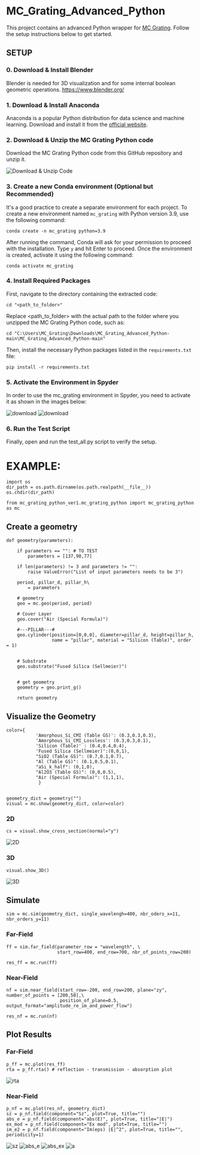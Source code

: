 # MC_Grating_Advanced_Python

This project contains an advanced Python wrapper for [MC Grating](https://mcgrating.com/). Follow the setup instructions below to get started.

## SETUP

### 0. Download & Install Blender
Blender is needed for 3D visualization and for some internal boolean geometric operations.
https://www.blender.org/

### 1. Download & Install Anaconda

Anaconda is a popular Python distribution for data science and machine learning. Download and install it from the [official website](https://www.anaconda.com/).

### 2. Download & Unzip the MC Grating Python code

Download the MC Grating Python code from this GitHub repository and unzip it. 

![Download & Unzip Code](https://github.com/dorianherle/MC_Grating_Advanced_Python/blob/main/visualization_readme/Screenshot%202023-07-05%20113334.png)

### 3. Create a new Conda environment (Optional but Recommended) 

It's a good practice to create a separate environment for each project. To create a new environment named `mc_grating` with Python version 3.9, use the following command:

```
conda create -n mc_grating python=3.9
```

After running the command, Conda will ask for your permission to proceed with the installation. Type `y` and hit Enter to proceed. Once the environment is created, activate it using the following command:

```
conda activate mc_grating
```

### 4. Install Required Packages

First, navigate to the directory containing the extracted code:

```
cd "<path_to_folder>"
```

Replace <path_to_folder> with the actual path to the folder where you unzipped the MC Grating Python code, such as:

```
cd "C:\Users\MC_Grating\Downloads\MC_Grating_Advanced_Python-main\MC_Grating_Advanced_Python-main"
```

Then, install the necessary Python packages listed in the `requirements.txt` file:

```
pip install -r requirements.txt
```

### 5. Activate the Environment in Spyder

In order to use the mc_grating environment in Spyder, you need to activate it as shown in the images below:

   ![download](https://github.com/dorianherle/MC_Grating_Advanced_Python/blob/main/visualization_readme/Screenshot%202023-07-05%20114829.png
   )
   ![download](https://github.com/dorianherle/MC_Grating_Advanced_Python/blob/main/visualization_readme/envs.png)
   

### 6. Run the Test Script
Finally, open and run the test_all.py script to verify the setup.



# EXAMPLE:
   


```
import os 
dir_path = os.path.dirname(os.path.realpath(__file__))
os.chdir(dir_path)

from mc_grating_python_ver1.mc_grating_python import mc_grating_python as mc
```

## Create a geometry

```
def geometry(parameters):

    if parameters == "": # TO TEST
        parameters = [137,98,77]
        
    if len(parameters) != 3 and parameters != "":
        raise ValueError("List of input parameters needs to be 3")
              
    period, pillar_d, pillar_h\
        = parameters

    # geometry 
    geo = mc.geo(period, period)
    
    # Cover Layer
    geo.cover("Air (Special Formula)")
    
    #---PILLAR---#
    geo.cylinder(position=[0,0,0], diameter=pillar_d, height=pillar_h, 
                 name = "pillar", material = "Silicon (Table)", order = 1)
                 

    # Substrate
    geo.substrate("Fused Silica (Sellmeier)")
        
    
    # get geometry
    geometry = geo.print_g() 
    
    return geometry
```

## Visualize the Geometry 

```
color={
           'Amorphous_Si_CMI (Table GS)': (0.3,0.3,0.3),
           'Amorphous_Si_CMI_Lossless': (0.3,0.3,0.1),
           'Silicon (Table)' : (0.4,0.4,0.4),
           'Fused Silica (Sellmeier)':(0,0,1),
           "SiO2 (Table GS)": (0.7,0.1,0.7),
           "Al (Table GS)": (0.1,0.5,0.1),
           "aSi_k_half": (0,1,0),
           "Al2O3 (Table GS)": (0,0,0.5),
           "Air (Special Formula)": (1,1,1),
            }


geometry_dict = geometry("")
visual = mc.show(geometry_dict, color=color)
```
### 2D
```
cs = visual.show_cross_section(normal="y")
```

![2D](https://github.com/dorianherle/MC_Grating_Advanced_Python/blob/main/visualization_readme/2d.jpg)

### 3D

```
visual.show_3D()
```
![3D](https://github.com/dorianherle/MC_Grating_Advanced_Python/blob/main/visualization_readme/3d.jpg)

## Simulate 

```
sim = mc.sim(geometry_dict, single_wavelengh=400, nbr_oders_x=11, nbr_orders_y=11)
```
### Far-Field
```
ff = sim.far_field(parameter_row = "wavelength", \
                   start_row=400, end_row=700, nbr_of_points_row=200)
    
res_ff = mc.run(ff)
```
### Near-Field
```
nf = sim.near_field(start_row=-200, end_row=200, plane="zy",  number_of_points = [200,50],\
                    position_of_plane=0.5, output_format="amplitude_re_im_and_power_flow")
 
res_nf = mc.run(nf)
```

## Plot Results

### Far-Field
```
p_ff = mc.plot(res_ff)
rta = p_ff.rta() # reflection - transmission - absorption plot
```
![rta](https://github.com/dorianherle/MC_Grating_Advanced_Python/blob/main/visualization_readme/rta.png)

### Near-Field
```
p_nf = mc.plot(res_nf, geometry_dict) 
sz = p_nf.field(component="Sz", plot=True, title="")
abs_e = p_nf.field(component="abs(E)", plot=True, title="|E|")
ex_mod = p_nf.field(component="Ex mod", plot=True, title="")
im_e2 = p_nf.field(component="Im(eps) |E|^2", plot=True, title="", periodicity=1)
```
![sz](https://github.com/dorianherle/MC_Grating_Advanced_Python/blob/main/visualization_readme/sz.png)
![abs_e](https://github.com/dorianherle/MC_Grating_Advanced_Python/blob/main/visualization_readme/abs_e.png)
![abs_ex](https://github.com/dorianherle/MC_Grating_Advanced_Python/blob/main/visualization_readme/abs_ex.png)
![a](https://github.com/dorianherle/MC_Grating_Advanced_Python/blob/main/visualization_readme/absorption.png)
